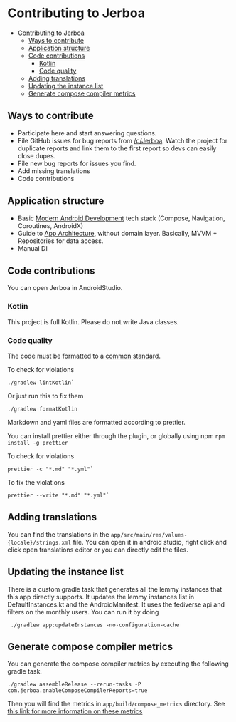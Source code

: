 # Contributing to Jerboa

<!-- prettier-ignore-start -->

<!-- TOC -->
* [Contributing to Jerboa](#contributing-to-jerboa)
  * [Ways to contribute](#ways-to-contribute)
  * [Application structure](#application-structure)
  * [Code contributions](#code-contributions)
    * [Kotlin](#kotlin)
    * [Code quality](#code-quality)
  * [Adding translations](#adding-translations)
  * [Updating the instance list](#updating-the-instance-list)
  * [Generate compose compiler metrics](#generate-compose-compiler-metrics)
<!-- TOC -->

<!-- prettier-ignore-end -->

## Ways to contribute

- Participate here and start answering questions.
- File GitHub issues for bug reports from [/c/Jerboa](https://lemmy.ml/c/jerboa). Watch the project for duplicate reports and link them to the first report so devs can easily close dupes.
- File new bug reports for issues you find.
- Add missing translations
- Code contributions

## Application structure

- Basic [Modern Android Development](https://developer.android.com/series/mad-skills) tech stack (Compose, Navigation, Coroutines, AndroidX)
- Guide to [App Architecture](https://developer.android.com/topic/architecture), without domain layer. Basically, MVVM + Repositories for data access.
- Manual DI

## Code contributions

You can open Jerboa in AndroidStudio.

### Kotlin

This project is full Kotlin. Please do not write Java classes.

### Code quality

The code must be formatted to a [common standard](https://pinterest.github.io/ktlint/0.49.1/rules/standard/).

To check for violations

```shell
./gradlew lintKotlin`
```

Or just run this to fix them

```shell
./gradlew formatKotlin
```

Markdown and yaml files are formatted according to prettier.

You can install prettier either through the plugin, or globally using npm `npm install -g prettier`

To check for violations

```shell
prettier -c "*.md" "*.yml"`
```

To fix the violations

```shell
prettier --write "*.md" "*.yml"`
```

## Adding translations

You can find the translations in the `app/src/main/res/values-{locale}/strings.xml` file.
You can open it in android studio, right click and click open translations editor or you can
directly edit the files.

## Updating the instance list

There is a custom gradle task that generates all the lemmy instances that this app directly supports.
It updates the lemmy instances list in DefaultInstances.kt and the AndroidManifest.
It uses the fediverse api and filters on the monthly users.
You can run it by doing

```shell
 ./gradlew app:updateInstances -no-configuration-cache
```

## Generate compose compiler metrics

You can generate the compose compiler metrics by executing the following gradle task.

```shell
./gradlew assembleRelease --rerun-tasks -P com.jerboa.enableComposeCompilerReports=true
```

Then you will find the metrics in `app/build/compose_metrics` directory.
See [this link for more information on these metrics](https://github.com/androidx/androidx/blob/androidx-main/compose/compiler/design/compiler-metrics.md)
